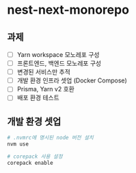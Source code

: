 # nest-next-monorepo

## 과제

- [ ] Yarn workspace 모노레포 구성
- [ ] 프론트엔드, 백엔드 모노레포 구성
- [ ] 변경된 서비스만 추적
- [ ] 개발 환경 인프라 셋업 (Docker Compose)
- [ ] Prisma, Yarn v2 호환
- [ ] 배포 환경 테스트

## 개발 환경 셋업

```bash
# .nvmrc에 명시된 node 버전 설치
nvm use

# corepack 사용 설정
corepack enable
```
